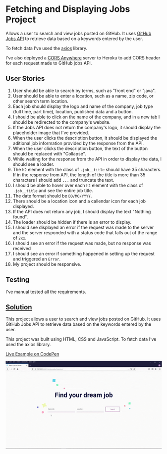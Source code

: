 # Fetching and Displaying Jobs Project

Allows a user to search and view jobs posted on GitHub. It uses [GitHub Jobs API](https://jobs.github.com/api) to retrieve data based on a keywords entered by the user.

To fetch data I’ve used the [axios](https://github.com/axios/axios) library.

I've also deployed a [CORS Anywhere](https://polar-caverns-16644.herokuapp.com/) server to Heroku to add CORS header for each request made to GitHub jobs API.

## User Stories

1. User should be able to search by terms, such as "front end" or "java".
2. User should be able to enter a location, such as a name, zip code, or other search term location.
3. Each job should display the logo and name of the company, job type (full time, part time), location, published data and a button.
4. I should be able to click on the name of the company, and in a new tab I should be redirected to the company's website.
5. If the Jobs API does not return the company's logo, it should display the placeholder image that I've provided.
6. When the user clicks the description button, it should be displayed the aditional job information provided by the response from the API.
7. When the user clicks the description button, the text of the button should be replaced with "Collapse".
8. While waiting for the response from the API in order to display the data, I should see a loader.
9. The `h2` element with the class of `.job__title` should have 35 characters. If in the response from API, the length of the title is more than 35 characters I should add `...` and truncate the text.
10. I should be able to hover over each `h2` element with the class of `.job__title` and see the entire job title.
11. The date format should be `DD/MO/YYYY`.
12. There should be a location icon and a callendar icon for each job displayed.
13. If the API does not return any job, I should display the text "Nothing found".
14. The loader should be hidden if there is an error to display.
15. I should see displayed an error if the request was made to the server and the server responded with a status code that falls out of the range of `2xx`.
16. I should see an error if the request was made, but no response was received
17. I should see an error if something happened in setting up the request and triggered an `Error`.
18. My project should be responsive.

## Testing

I've manual tested all the requirements.

## [Solution](https://codepen.io/alexandracaulea/full/VwLBGOj)

This project allows a user to search and view jobs posted on GitHub. It uses GitHub Jobs API to retrieve data based on the keywords entered by the user.

This project was built using HTML, CSS and JavaScript. To fetch data I’ve used the axios library.

[Live Example on CodePen](https://codepen.io/alexandracaulea/full/VwLBGOj)

![Fetching and Displaying Jobs Project](img/gif/fetching-jobs.gif)
